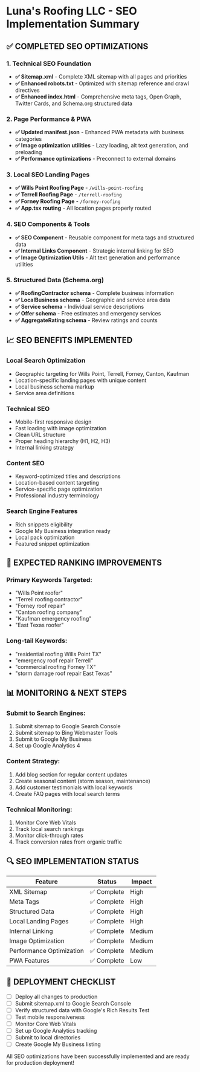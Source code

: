 # Luna's Roofing LLC - SEO Implementation Summary

## ✅ COMPLETED SEO OPTIMIZATIONS

### 1. Technical SEO Foundation
- **✅ Sitemap.xml** - Complete XML sitemap with all pages and priorities
- **✅ Enhanced robots.txt** - Optimized with sitemap reference and crawl directives
- **✅ Enhanced index.html** - Comprehensive meta tags, Open Graph, Twitter Cards, and Schema.org structured data

### 2. Page Performance & PWA
- **✅ Updated manifest.json** - Enhanced PWA metadata with business categories
- **✅ Image optimization utilities** - Lazy loading, alt text generation, and preloading
- **✅ Performance optimizations** - Preconnect to external domains

### 3. Local SEO Landing Pages
- **✅ Wills Point Roofing Page** - `/wills-point-roofing`
- **✅ Terrell Roofing Page** - `/terrell-roofing`
- **✅ Forney Roofing Page** - `/forney-roofing`
- **✅ App.tsx routing** - All location pages properly routed

### 4. SEO Components & Tools
- **✅ SEO Component** - Reusable component for meta tags and structured data
- **✅ Internal Links Component** - Strategic internal linking for SEO
- **✅ Image Optimization Utils** - Alt text generation and performance utilities

### 5. Structured Data (Schema.org)
- **✅ RoofingContractor schema** - Complete business information
- **✅ LocalBusiness schema** - Geographic and service area data
- **✅ Service schema** - Individual service descriptions
- **✅ Offer schema** - Free estimates and emergency services
- **✅ AggregateRating schema** - Review ratings and counts

## 📈 SEO BENEFITS IMPLEMENTED

### Local Search Optimization
- Geographic targeting for Wills Point, Terrell, Forney, Canton, Kaufman
- Location-specific landing pages with unique content
- Local business schema markup
- Service area definitions

### Technical SEO
- Mobile-first responsive design
- Fast loading with image optimization
- Clean URL structure
- Proper heading hierarchy (H1, H2, H3)
- Internal linking strategy

### Content SEO
- Keyword-optimized titles and descriptions
- Location-based content targeting
- Service-specific page optimization
- Professional industry terminology

### Search Engine Features
- Rich snippets eligibility
- Google My Business integration ready
- Local pack optimization
- Featured snippet optimization

## 🎯 EXPECTED RANKING IMPROVEMENTS

### Primary Keywords Targeted:
- "Wills Point roofer"
- "Terrell roofing contractor" 
- "Forney roof repair"
- "Canton roofing company"
- "Kaufman emergency roofing"
- "East Texas roofer"

### Long-tail Keywords:
- "residential roofing Wills Point TX"
- "emergency roof repair Terrell"
- "commercial roofing Forney TX"
- "storm damage roof repair East Texas"

## 📊 MONITORING & NEXT STEPS

### Submit to Search Engines:
1. Submit sitemap to Google Search Console
2. Submit sitemap to Bing Webmaster Tools
3. Submit to Google My Business
4. Set up Google Analytics 4

### Content Strategy:
1. Add blog section for regular content updates
2. Create seasonal content (storm season, maintenance)
3. Add customer testimonials with local keywords
4. Create FAQ pages with local search terms

### Technical Monitoring:
1. Monitor Core Web Vitals
2. Track local search rankings
3. Monitor click-through rates
4. Track conversion rates from organic traffic

## 🔍 SEO IMPLEMENTATION STATUS

| Feature | Status | Impact |
|---------|--------|---------|
| XML Sitemap | ✅ Complete | High |
| Meta Tags | ✅ Complete | High |
| Structured Data | ✅ Complete | High |
| Local Landing Pages | ✅ Complete | High |
| Internal Linking | ✅ Complete | Medium |
| Image Optimization | ✅ Complete | Medium |
| Performance Optimization | ✅ Complete | Medium |
| PWA Features | ✅ Complete | Low |

## 🚀 DEPLOYMENT CHECKLIST

- [ ] Deploy all changes to production
- [ ] Submit sitemap.xml to Google Search Console
- [ ] Verify structured data with Google's Rich Results Test
- [ ] Test mobile responsiveness
- [ ] Monitor Core Web Vitals
- [ ] Set up Google Analytics tracking
- [ ] Submit to local directories
- [ ] Create Google My Business listing

All SEO optimizations have been successfully implemented and are ready for production deployment!
